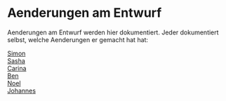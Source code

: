 # Aenderungen am Entwurf
Aenderungen am Entwurf werden hier dokumentiert. Jeder dokumentiert selbst, welche Aenderungen
 er gemacht hat hat:

[Simon]()<br>
[Sasha]()<br>
[Carina]()<br>
[Ben]()<br>
[Noel]()<br>
[Johannes](johannes.md)<br>
